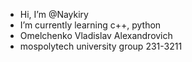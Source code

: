 - Hi, I’m @Naykiry
- I’m currently learning с++, python
- Omelchenko Vladislav Alexandrovich
- mospolytech university group 231-3211
